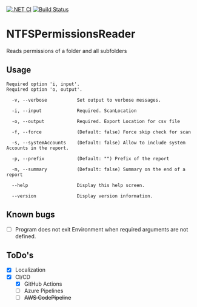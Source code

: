 [![.NET CI](https://github.com/fihovi/NTFSPermissionsReader/actions/workflows/dotnet.yml/badge.svg)](https://github.com/fihovi/NTFSPermissionsReader/actions/workflows/dotnet.yml)
[![Build Status](https://dev.azure.com/fihovi/NTFSPermission/_apis/build/status/fihovi.NTFSPermissionsReader?branchName=main)](https://dev.azure.com/fihovi/NTFSPermission/_build/latest?definitionId=1&branchName=main)

# NTFSPermissionsReader
Reads permissions of a folder and all subfolders

## Usage 
```
Required option 'i, input'.
Required option 'o, output'.

  -v, --verbose           Set output to verbose messages.

  -i, --input             Required. ScanLocation

  -o, --output            Required. Export Location for csv file

  -f, --force             (Default: false) Force skip check for scan

  -s, --systemAccounts    (Default: false) Allow to include system Accounts in the report.

  -p, --prefix            (Default: "") Prefix of the report

  -m, --summary           (Default: false) Summary on the end of a report

  --help                  Display this help screen.

  --version               Display version information.
  ```

## Known bugs
- [ ] Program does not exit Environment when required arguments are not defined.

## ToDo's
- [x] Localization
- [x] CI/CD
  - [x] GitHub Actions
  - [ ] Azure Pipelines
  - [ ] ~~AWS CodePipeline~~
